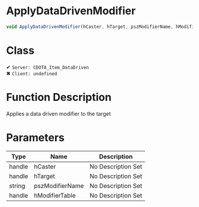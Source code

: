 # ApplyDataDrivenModifier
```js	
void ApplyDataDrivenModifier(hCaster, hTarget, pszModifierName, hModifierTable)
```
# Class
✔ `Server: CDOTA_Item_DataDriven`  
✖ `Client: undefined`  

# Function Description
Applies a data driven modifier to the target
# Parameters
Type|Name|Description
--|--|--
handle|hCaster|No Description Set
handle|hTarget|No Description Set
string|pszModifierName|No Description Set
handle|hModifierTable|No Description Set
